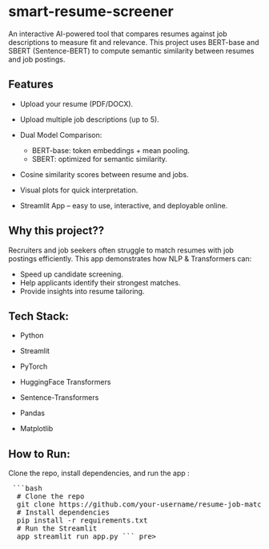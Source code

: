 # smart-resume-screener
An interactive AI-powered tool that compares resumes against job descriptions to measure fit and relevance. This project uses BERT-base and SBERT (Sentence-BERT) to compute semantic similarity between resumes and job postings.

## Features
- Upload your resume (PDF/DOCX).

- Upload multiple job descriptions (up to 5).

- Dual Model Comparison:
  - BERT-base: token embeddings + mean pooling.
  - SBERT: optimized for semantic similarity.

- Cosine similarity scores between resume and jobs.

- Visual plots for quick interpretation.

- Streamlit App – easy to use, interactive, and deployable online.

## Why this project??
Recruiters and job seekers often struggle to match resumes with job postings efficiently.
This app demonstrates how NLP & Transformers can:
- Speed up candidate screening.
- Help applicants identify their strongest matches.
- Provide insights into resume tailoring.

## Tech Stack:
- Python

- Streamlit

- PyTorch

- HuggingFace Transformers

- Sentence-Transformers

- Pandas

- Matplotlib


## How to Run:
Clone the repo, install dependencies, and run the app :
<pre> ```bash 
  # Clone the repo 
  git clone https://github.com/your-username/resume-job-matcher.git cd resume-job-matcher 
  # Install dependencies 
  pip install -r requirements.txt 
  # Run the Streamlit 
  app streamlit run app.py ``` pre>


  

